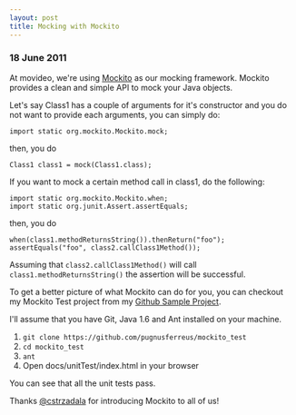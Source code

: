 ```yaml
---
layout: post
title: Mocking with Mockito
---
```


<h3>18 June 2011</h3>

At movideo, we're using <a href="http://mockito.org/">Mockito</a> as our mocking framework.
Mockito provides a clean and simple API to mock your Java objects.

Let's say Class1 has a couple of arguments for it's constructor and you do not want to provide each arguments,
you can simply do:

```
import static org.mockito.Mockito.mock;
```


then, you do

```
Class1 class1 = mock(Class1.class);
```

If you want to mock a certain method call in class1, do the following:

```
import static org.mockito.Mockito.when;
import static org.junit.Assert.assertEquals;
```

then, you do

```
when(class1.methodReturnsString()).thenReturn("foo");
assertEquals("foo", class2.callClass1Method());
```

Assuming that `class2.callClass1Method()` will call
`class1.methodReturnsString()`
the assertion will be successful.

To get a better picture of what Mockito can do for you, you can checkout my Mockito Test project
from my <a href="https://github.com/pugnusferreus/mockito_test">Github Sample Project</a>.

I'll assume that you have Git, Java 1.6 and Ant installed on your machine.

1. `git clone https://github.com/pugnusferreus/mockito_test`
2. `cd mockito_test`
3. `ant`
4. Open docs/unitTest/index.html in your browser

You can see that all the unit tests pass.

Thanks <a href="http://twitter.com/#!/cstrzadala">@cstrzadala</a> for introducing Mockito to all of us!
